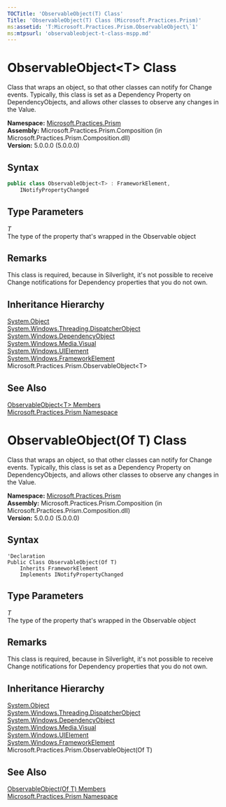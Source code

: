 ```yaml
---
TOCTitle: 'ObservableObject(T) Class'
Title: 'ObservableObject(T) Class (Microsoft.Practices.Prism)'
ms:assetid: 'T:Microsoft.Practices.Prism.ObservableObject\`1'
ms:mtpsurl: 'observableobject-t-class-mspp.md'
---
```



# ObservableObject&lt;T&gt; Class

Class that wraps an object, so that other classes can notify for Change events. Typically, this class is set as a Dependency Property on DependencyObjects, and allows other classes to observe any changes in the Value.

**Namespace:** [Microsoft.Practices.Prism](/patterns-practices/reference/mspp-namespace)  
**Assembly:** Microsoft.Practices.Prism.Composition (in Microsoft.Practices.Prism.Composition.dll)  
**Version:** 5.0.0.0 (5.0.0.0)

## Syntax

```C#
public class ObservableObject<T> : FrameworkElement, 
	INotifyPropertyChanged

```

## Type Parameters

*T*  
The type of the property that's wrapped in the Observable object

## Remarks

 This class is required, because in Silverlight, it's not possible to receive Change notifications for Dependency properties that you do not own.

## Inheritance Hierarchy

[System.Object](http://msdn.microsoft.com/en-us/library/e5kfa45b)  
[System.Windows.Threading.DispatcherObject](http://msdn.microsoft.com/en-us/library/ms615925)  
[System.Windows.DependencyObject](http://msdn.microsoft.com/en-us/library/ms589309)  
[System.Windows.Media.Visual](http://msdn.microsoft.com/en-us/library/ms635637)  
[System.Windows.UIElement](http://msdn.microsoft.com/en-us/library/ms590078)  
[System.Windows.FrameworkElement](http://msdn.microsoft.com/en-us/library/ms602714)  
Microsoft.Practices.Prism.ObservableObject&lt;T&gt;

## See Also

[ObservableObject&lt;T&gt; Members](/patterns-practices/reference/observableobject-t-members-mspp)  
[Microsoft.Practices.Prism Namespace](/patterns-practices/reference/mspp-namespace)  

# ObservableObject(Of T) Class

Class that wraps an object, so that other classes can notify for Change events. Typically, this class is set as a Dependency Property on DependencyObjects, and allows other classes to observe any changes in the Value.

**Namespace:** [Microsoft.Practices.Prism](/patterns-practices/reference/mspp-namespace)  
**Assembly:** Microsoft.Practices.Prism.Composition (in Microsoft.Practices.Prism.Composition.dll)  
**Version:** 5.0.0.0 (5.0.0.0)

## Syntax

```VB
'Declaration
Public Class ObservableObject(Of T)
	Inherits FrameworkElement
	Implements INotifyPropertyChanged
```

## Type Parameters

*T*  
The type of the property that's wrapped in the Observable object

## Remarks

 This class is required, because in Silverlight, it's not possible to receive Change notifications for Dependency properties that you do not own.

## Inheritance Hierarchy

[System.Object](http://msdn.microsoft.com/en-us/library/e5kfa45b)  
[System.Windows.Threading.DispatcherObject](http://msdn.microsoft.com/en-us/library/ms615925)  
[System.Windows.DependencyObject](http://msdn.microsoft.com/en-us/library/ms589309)  
[System.Windows.Media.Visual](http://msdn.microsoft.com/en-us/library/ms635637)  
[System.Windows.UIElement](http://msdn.microsoft.com/en-us/library/ms590078)  
[System.Windows.FrameworkElement](http://msdn.microsoft.com/en-us/library/ms602714)  
Microsoft.Practices.Prism.ObservableObject(Of T)

## See Also

[ObservableObject(Of T) Members](/patterns-practices/reference/observableobject-t-members-mspp)  
[Microsoft.Practices.Prism Namespace](/patterns-practices/reference/mspp-namespace)  